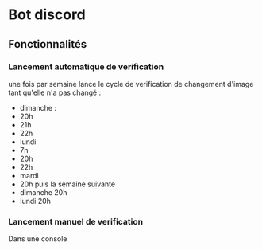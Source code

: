 # Bot discord

## Fonctionnalités

### Lancement automatique de verification
une fois par semaine lance le cycle de verification de changement d'image tant qu'elle n'a pas changé :
- dimanche :
 - 20h
 - 21h
 - 22h
- lundi
 - 7h
 - 20h
 - 22h
- mardi
 - 20h
puis la semaine suivante
- dimanche 20h
- lundi 20h

### Lancement manuel de verification
Dans une console
